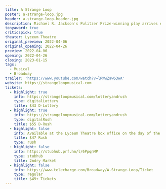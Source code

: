 ```yaml
---
title: A Strange Loop
poster: a-strange-loop.jpg
header: a-strange-loop-header.jpg
description: Michael R. Jackson's Pulitzer Prize-winning play arrives on Broadway.
tonyaward: true
criticspick: true
theater: Lyceum Theatre
original_preview: 2022-04-06
original_opening: 2022-04-26
preview: 2022-04-06
opening: 2022-04-26
closing: 2023-01-15
tags: 
  - Musical
  - Broadway
trailer: 'https://www.youtube.com/watch?v=lRWwZaw63wA'
website: https://strangeloopmusical.com
tickets: 
  - highlight: true
    info: https://strangeloopmusical.com/lotteryandrush
    type: digitalLottery
    title: $43 D-Lottery
  - highlight: true
    info: https://strangeloopmusical.com/lotteryandrush
    type: digitalRush
    title: $55 D-Rush
  - highlight: false
    info: Available at the Lyceum Theatre box office on the day of the performance at 10 AM Mon-Sat, 12 PM Sunday. Cash or credit card. Limit 2 per person. Seat locations determined at the discretion of the box office. Subject to daily availability.
    title: $47 Rush
    type: rush
  - highlight: false
    info: https://stubhub.prf.hn/l/6PpqnMP
    type: stubhub
    title: 2ndry Market
  - highlight: false
    info: https://www.telecharge.com/Broadway/A-Strange-Loop/Ticket
    type: regular
    title: $49+ Tickets
---
```

